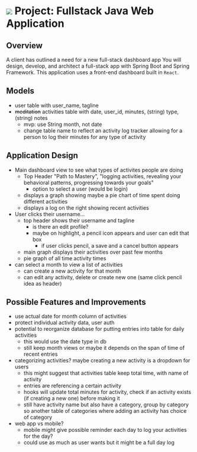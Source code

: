 # ![](https://ga-dash.s3.amazonaws.com/production/assets/logo-9f88ae6c9c3871690e33280fcf557f33.png) Project: Fullstack Java Web Application 
## Overview

A client has outlined a need for a new full-stack dashboard app
You will design, develop, and architect a full-stack app with Spring Boot and Spring Framework. This application uses a front-end dashboard built in `React`.

## Models

- user table with user_name, tagline
- ~~meditation~~ activities table with date, user_id, minutes, (string) type, (string) notes
    - mvp: use String month, not date
    - change table name to reflect an activity log tracker allowing for a person to log their minutes for any type of activity

## Application Design
- Main dashboard view to see what types of activites people are doing
    - Top Header "Path to Mastery", "logging activities, revealing your behavioral patterns, progressing towards your goals"
        - option to select a user (would be login)
    - displays a graph showing maybe a pie chart of time spent doing different activities
    - displays a log on the right showing recent activities
- User clicks their username...
    - top header shows their username and tagline
        - is there an edit profile?
        - maybe on highlight, a pencil icon appears and user can edit that box
            - if user clicks pencil, a save and a cancel button appears
    - main graph displays their activities over past few months
    - pie graph of all time activity times
- can select a month to view a list of activities
    - can create a new activity for that month
    - can edit any activity, delete or create new one (same click pencil idea as header)

## Possible Features and Improvements
- use actual date for month column of activities
- protect individual activity data, user auth
- potential to reorganize database for putting entries into table for daily activities
    - this would use the date type in db
    - still keep month views or maybe it depends on the span of time of recent entries
- categorizing activities? maybe creating a new activity is a dropdown for users
    - this might suggest that activities table keep total time, with name of activity
    - entries are referencing a certain activity
    - hooks will update total minutes for activity, check if an activity exists (if creating a new one) before making it
    - still have activity name but also have a category, group by category so another table of categories where adding an activity has choice of category
- web app vs mobile?
    - mobile might give possible reminder each day to log your activities for the day?
    - could use as much as user wants but it might be a full day log

